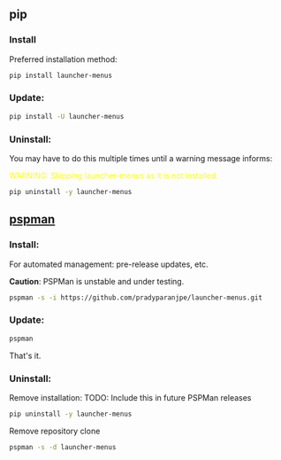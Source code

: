 pip
------

### Install

Preferred installation method:

```sh
pip install launcher-menus
```

### Update:

```sh
pip install -U launcher-menus
```

### Uninstall:

You may have to do this multiple times until a warning message informs:

<span style="color:yellow">WARNING: Skipping launcher-menus as it is not installed.</span>

```sh
pip uninstall -y launcher-menus
```

[pspman](https://github.com/pradyparanjpe/pspman)
-------------------------------------------------

### Install:
For automated management: pre-release updates, etc.

**Caution**: PSPMan is unstable and under testing.

```sh
pspman -s -i https://github.com/pradyparanjpe/launcher-menus.git
```

### Update:

```sh
pspman
```

That's it.

### Uninstall:

Remove installation: TODO: Include this in future PSPMan releases

```sh
pip uninstall -y launcher-menus
```

Remove repository clone

```sh
pspman -s -d launcher-menus
```

